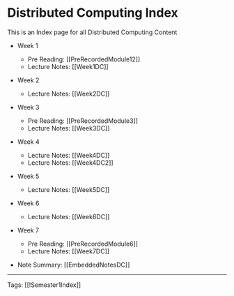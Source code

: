 # Distributed Computing Index

This is an Index page for all Distributed Computing Content

- Week 1
	- Pre Reading: [[PreRecordedModule12]]
	- Lecture Notes: [[Week1DC]]
- Week 2
	- Lecture Notes: [[Week2DC]]
- Week 3
	- Pre Reading: [[PreRecordedModule3]]
	- Lecture Notes: [[Week3DC]]
- Week 4
	- Lecture Notes: [[Week4DC]]
	- Lecture Notes: [[Week4DC2]]
- Week 5
	- Lecture Notes: [[Week5DC]] 
- Week 6
	- Lecture Notes: [[Week6DC]] 
- Week 7
	- Pre Reading: [[PreRecordedModule6]]
	- Lecture Notes: [[Week7DC]]


- Note Summary: [[EmbeddedNotesDC]]

---
Tags: [[!Semester1Index]]